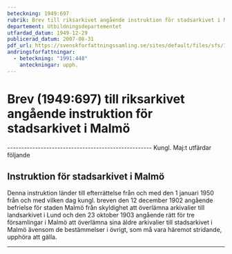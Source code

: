 ```yaml
---
beteckning: 1949:697
rubrik: Brev till riksarkivet angående instruktion för stadsarkivet i Malmö
departement: Utbildningsdepartementet
utfardad_datum: 1949-12-29
publicerad_datum: 2007-08-31
pdf_url: https://svenskforfattningssamling.se/sites/default/files/sfs/1949-12/SFS1949-697.pdf
andringsforfattningar:
  - beteckning: "1991:448"
    anteckningar: upph.
---
```


# Brev (1949:697) till riksarkivet angående instruktion för stadsarkivet i Malmö

---------------------------------------------------- Kungl. Maj:t utfärdar följande

## Instruktion för stadsarkivet i Malmö

Denna instruktion länder till efterrättelse från och med den 1 januari 1950 från och med vilken dag kungl. breven den 12 december 1902 angående befrielse för staden Malmö från skyldighet att överlämna arkivalier till landsarkivet i Lund och den 23 oktober 1903 angående rätt för tre församlingar i Malmö att överlämna sina äldre arkivalier till stadsarkivet i Malmö ävensom de bestämmelser i övrigt, som må vara häremot stridande, upphöra att gälla.

-----------------------------------------------------